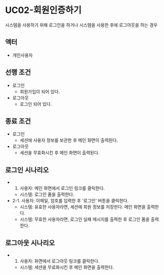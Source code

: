 # UC02-회원인증하기
시스템을 사용하기 위해 로그인을 하거나
시스템을 사용한 후에 로그아웃을 하는 경우

## 액터
- 개인사용자

## 선행 조건
- 로그인
    - 회원가입이 되어 있다.
- 로그아웃 
    - 로그인 되어 있다.
     
## 종료 조건
- 로그인
    - 세션에 사용자 정보를 보관한 후 메인 화면이 출력된다.
- 로그아웃
    - 세션을 무효화시킨 후 메인 화면이 출력된다.
    
## 로그인 시나리오
- 1. 사용자: 메인 화면에서 로그인 링크를 클릭한다.
    - 시스템: 로그인 폼을 출력한다.
- 2-1. 사용자: 이메일, 암호를 입력한 후 '로그인' 버튼을 클릭한다.
    - 시스템: 유효한 사용자라면, 세션에 회원 정보를 저장한다. 메인 화면을 출력한다.
    - 시스템: 무효한 사용자라면, 로그인 실패 메시지를 출력한 후 로그인 폼을 출력한다.

## 로그아웃 시나리오
- 1. 사용자: 화면에서 로그아웃 링크를 클릭한다.
    - 시스템: 세션을 무료화시킨 후 메인 화면을 출력한다.











